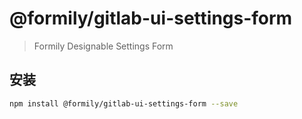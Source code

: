 # @formily/gitlab-ui-settings-form

> Formily Designable Settings Form

## 安装

```bash
npm install @formily/gitlab-ui-settings-form --save
```
